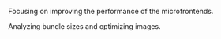 Focusing on improving the performance of the microfrontends.

Analyzing bundle sizes and optimizing images.